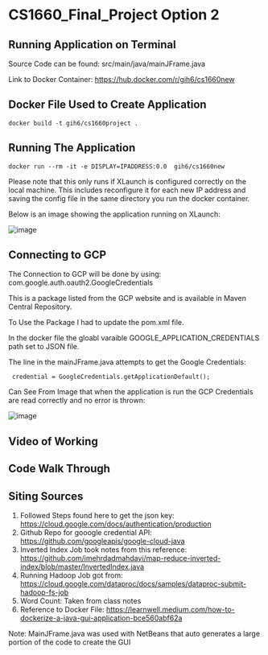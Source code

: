 # CS1660_Final_Project Option 2

## Running Application on Terminal

Source Code can be found: src/main/java/mainJFrame.java


Link to Docker Container: https://hub.docker.com/r/gih6/cs1660new

## Docker File Used to Create Application

```
docker build -t gih6/cs1660project .
```
## Running The Application 

```
docker run --rm -it -e DISPLAY=IPADDRESS:0.0  gih6/cs1660new
```
Please note that this only runs if XLaunch is configured correctly on the local machine. This includes reconfigure it for each new IP address and saving the config file in the same directory you run the docker container.

Below is an image showing the application running on XLaunch: 

![image](https://user-images.githubusercontent.com/54678622/138188212-8fd4b4b1-c10a-4a7c-9021-20b24e8aefe9.png)

## Connecting to GCP

The Connection to GCP will be done by using: com.google.auth.oauth2.GoogleCredentials

This is a package listed from the GCP website and is available in Maven Central Repository. 

To Use the Package I had to update the pom.xml file. 

In the docker file the gloabl varaible GOOGLE_APPLICATION_CREDENTIALS path set to JSON file.

The line in the mainJFrame.java attempts to get the Google Credentials: 

```
 credential = GoogleCredentials.getApplicationDefault();
 ```

Can See From Image that when the application is run the GCP Credentials are read correctly and no error is thrown: 

![image](https://user-images.githubusercontent.com/54678622/138188874-a769617f-142b-468e-a556-bfa035b77d17.png)

## Video of Working

## Code Walk Through 


## Siting Sources

1. Followed Steps found here to get the json key: https://cloud.google.com/docs/authentication/production 
2. Github Repo for gooogle credential API: https://github.com/googleapis/google-cloud-java 
3. Inverted Index Job took notes from this reference: https://github.com/imehrdadmahdavi/map-reduce-inverted-index/blob/master/InvertedIndex.java 
4. Running Hadoop Job got from: https://cloud.google.com/dataproc/docs/samples/dataproc-submit-hadoop-fs-job 
5. Word Count: Taken from class notes 
6. Reference to Docker File: https://learnwell.medium.com/how-to-dockerize-a-java-gui-application-bce560abf62a 


Note: MainJFrame.java was used with NetBeans that auto generates a large portion of the code to create the GUI

